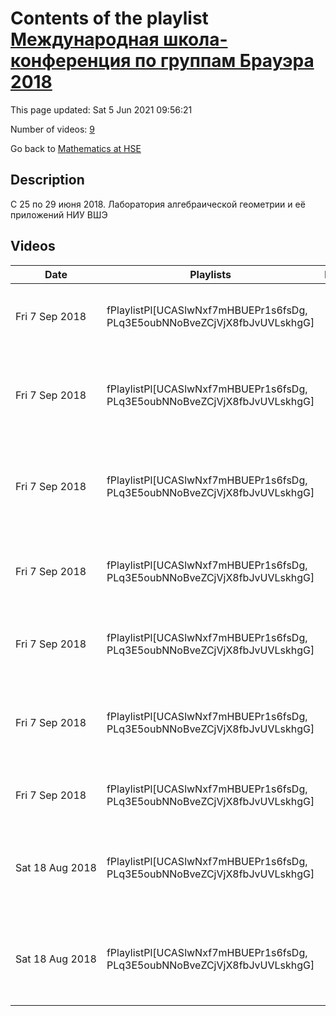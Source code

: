 # Contents of the playlist [Международная школа-конференция по группам Брауэра 2018](https://www.youtube.com/playlist?list=PLq3E5oubNNoBveZCjVjX8fbJvUVLskhgG)

This page updated: Sat 5 Jun 2021 09:56:21

Number of videos: [9](#videos)

Go back to [Mathematics at HSE](../README.md)

## Description

C 25 по 29 июня 2018.
Лаборатория алгебраической геометрии и её приложений НИУ ВШЭ

## Videos

|Date|Playlists|Links|Name|
|---|---|---|---|
| Fri&nbsp;7&nbsp;Sep&nbsp;2018 | fPlaylistPl[UCASlwNxf7mHBUEPr1s6fsDg, PLq3E5oubNNoBveZCjVjX8fbJvUVLskhgG] |  | [[**e**](https://studio.youtube.com/video/_K2ufvCMO0s/edit "Edit")] [Константин Шрамов: Многообразия Севери - Брауэра II](https://www.youtube.com/watch?v=_K2ufvCMO0s&list=PLq3E5oubNNoBveZCjVjX8fbJvUVLskhgG) |
| Fri&nbsp;7&nbsp;Sep&nbsp;2018 | fPlaylistPl[UCASlwNxf7mHBUEPr1s6fsDg, PLq3E5oubNNoBveZCjVjX8fbJvUVLskhgG] |  | [[**e**](https://studio.youtube.com/video/40vRKBxfWbo/edit "Edit")] [Алексей Скоробогатов: Группы Брауэра K3 поверхностей и представления Галуа IIШ](https://www.youtube.com/watch?v=40vRKBxfWbo&list=PLq3E5oubNNoBveZCjVjX8fbJvUVLskhgG) |
| Fri&nbsp;7&nbsp;Sep&nbsp;2018 | fPlaylistPl[UCASlwNxf7mHBUEPr1s6fsDg, PLq3E5oubNNoBveZCjVjX8fbJvUVLskhgG] |  | [[**e**](https://studio.youtube.com/video/ugAQdsB29V4/edit "Edit")] [Алексей Скоробогатов: Группы Брауэра K3 поверхностей и представления Галуа II](https://www.youtube.com/watch?v=ugAQdsB29V4&list=PLq3E5oubNNoBveZCjVjX8fbJvUVLskhgG) |
| Fri&nbsp;7&nbsp;Sep&nbsp;2018 | fPlaylistPl[UCASlwNxf7mHBUEPr1s6fsDg, PLq3E5oubNNoBveZCjVjX8fbJvUVLskhgG] |  | [[**e**](https://studio.youtube.com/video/KX0uSv4FoCg/edit "Edit")] [Андрей Трепалин: Стабильная рациональность поверхностей дель Пеццо](https://www.youtube.com/watch?v=KX0uSv4FoCg&list=PLq3E5oubNNoBveZCjVjX8fbJvUVLskhgG) |
| Fri&nbsp;7&nbsp;Sep&nbsp;2018 | fPlaylistPl[UCASlwNxf7mHBUEPr1s6fsDg, PLq3E5oubNNoBveZCjVjX8fbJvUVLskhgG] |  | [[**e**](https://studio.youtube.com/video/MEgN-sbmMFo/edit "Edit")] [Константин Шрамов: Многообразия Севери - Брауэра I](https://www.youtube.com/watch?v=MEgN-sbmMFo&list=PLq3E5oubNNoBveZCjVjX8fbJvUVLskhgG) |
| Fri&nbsp;7&nbsp;Sep&nbsp;2018 | fPlaylistPl[UCASlwNxf7mHBUEPr1s6fsDg, PLq3E5oubNNoBveZCjVjX8fbJvUVLskhgG] |  | [[**e**](https://studio.youtube.com/video/SEUotz1szWM/edit "Edit")] [Елена Пирютко: Группа Брауэра и препятствия, возникающие в бирациональной геометрии](https://www.youtube.com/watch?v=SEUotz1szWM&list=PLq3E5oubNNoBveZCjVjX8fbJvUVLskhgG) |
| Fri&nbsp;7&nbsp;Sep&nbsp;2018 | fPlaylistPl[UCASlwNxf7mHBUEPr1s6fsDg, PLq3E5oubNNoBveZCjVjX8fbJvUVLskhgG] |  | [[**e**](https://studio.youtube.com/video/g7Jv8lRefm8/edit "Edit")] [Сергей Горчинский: Введение в Группы Брауэра](https://www.youtube.com/watch?v=g7Jv8lRefm8&list=PLq3E5oubNNoBveZCjVjX8fbJvUVLskhgG) |
| Sat&nbsp;18&nbsp;Aug&nbsp;2018 | fPlaylistPl[UCASlwNxf7mHBUEPr1s6fsDg, PLq3E5oubNNoBveZCjVjX8fbJvUVLskhgG] |  | [[**e**](https://studio.youtube.com/video/eUJqFzDHG-c/edit "Edit")] [Елена Пирютко: Группа Брауэра и препятствия, возникающие в бирациональной геометрии](https://www.youtube.com/watch?v=eUJqFzDHG-c&list=PLq3E5oubNNoBveZCjVjX8fbJvUVLskhgG) |
| Sat&nbsp;18&nbsp;Aug&nbsp;2018 | fPlaylistPl[UCASlwNxf7mHBUEPr1s6fsDg, PLq3E5oubNNoBveZCjVjX8fbJvUVLskhgG] |  | [[**e**](https://studio.youtube.com/video/M2S3F2q_s_4/edit "Edit")] [Алексей Скоробогатов : Группы Брауэра К3 поверхностей и представления Галуа - I](https://www.youtube.com/watch?v=M2S3F2q_s_4&list=PLq3E5oubNNoBveZCjVjX8fbJvUVLskhgG) |
